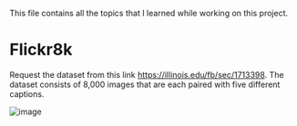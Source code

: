 This file contains all the topics that I learned while working on this project.

# Flickr8k

Request the dataset from this link https://illinois.edu/fb/sec/1713398. The dataset consists of 8,000 images that are each paired with five different captions. 

![image](https://user-images.githubusercontent.com/71775151/192083276-df0a8530-3966-49fd-ad5b-7e0dc19990ff.png)

